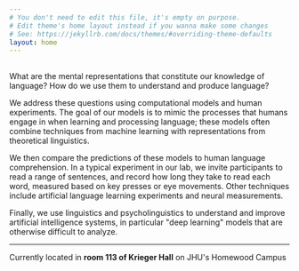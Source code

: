 ```yaml
---
# You don't need to edit this file, it's empty on purpose.
# Edit theme's home layout instead if you wanna make some changes
# See: https://jekyllrb.com/docs/themes/#overriding-theme-defaults
layout: home
---
```


## 

What are the mental representations that constitute our knowledge of language? How do we use them to understand and produce language?


We address these questions using computational models and human experiments. The goal of our models is to mimic the processes that humans engage in when learning and processing language; these models often combine techniques from machine learning with representations from theoretical linguistics.

We then compare the predictions of these models to human language comprehension. In a typical experiment in our lab, we invite participants to read a range of sentences, and record how long they take to read each word, measured based on key presses or eye movements. Other techniques include artificial language learning experiments and neural measurements.

Finally, we use linguistics and psycholinguistics to understand and improve artificial intelligence systems, in particular "deep learning" models that are otherwise difficult to analyze.


---

Currently located in **room 113 of Krieger Hall** on JHU's Homewood Campus
